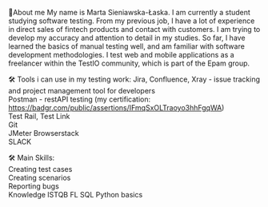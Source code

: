 📖About me
My name is Marta Sieniawska-Łaska. I am currently a student studying software testing. From my previous job, I have a lot of experience in direct sales of fintech products and contact with customers. I am trying to develop my accuracy and attention to detail in my studies. So far, I have learned the basics of manual testing well, and am familiar with software development methodologies. I test web and mobile applications as a freelancer within the TestIO community, which is part of the Epam group.

🛠️ Tools i can use in my testing work: 
Jira, Confluence, Xray - issue tracking and project management tool for developers  
Postman - restAPI testing (my certification: https://badgr.com/public/assertions/IFmqSxOLTraoyo3hhFgqWA)   
Test Rail, Test Link  
Git   
JMeter
Browserstack  
SLACK  


🛠️ Main Skills:   
Creating test cases  
Creating scenarios  
Reporting bugs  
Knowledge ISTQB FL
SQL
Python basics  
